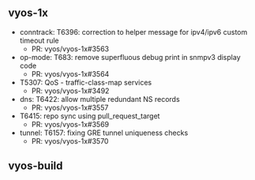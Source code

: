 ## vyos-1x
- conntrack: T6396: correction to helper message for ipv4/ipv6 custom timeout rule
   - PR: vyos/vyos-1x#3563
- op-mode: T683: remove superfluous debug print in snmpv3 display code
   - PR: vyos/vyos-1x#3564
- T5307: QoS - traffic-class-map services
   - PR: vyos/vyos-1x#3492
- dns: T6422: allow multiple redundant NS records
   - PR: vyos/vyos-1x#3557
- T6415: repo sync using pull_request_target
   - PR: vyos/vyos-1x#3569
- tunnel: T6157: fixing GRE tunnel uniqueness checks
   - PR: vyos/vyos-1x#3570


## vyos-build

